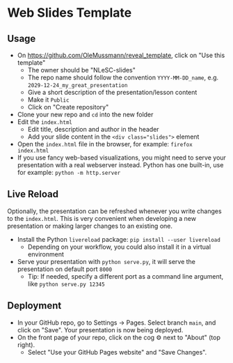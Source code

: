 # Web Slides Template

## Usage
- On https://github.com/OleMussmann/reveal_template, click on "Use this template"
  - The owner should be "NLeSC-slides"
  - The repo name should follow the convention `YYYY-MM-DD_name`, e.g. `2029-12-24_my_great_presentation`
  - Give a short description of the presentation/lesson content
  - Make it `Public`
  - Click on "Create repository"
- Clone your new repo and `cd` into the new folder
- Edit the `index.html`
  - Edit title, description and author in the header
  - Add your slide content in the `<div class="slides">` element
- Open the `index.html` file in the browser, for example: `firefox index.html`
- If you use fancy web-based visualizations, you might need to serve your presentation with a real webserver instead. Python has one built-in, use for example: `python -m http.server`

## Live Reload
Optionally, the presentation can be refreshed whenever you write changes to the `index.html`. This is very convenient when developing a new presentation or making larger changes to an existing one.

- Install the Python `livereload` package: `pip install --user livereload`
  - Depending on your workflow, you could also install it in a virtual environment
- Serve your presentation with `python serve.py`, it will serve the presentation on default port `8000`
  - Tip: If needed, specify a different port as a command line argument, like `python serve.py 12345`

## Deployment
- In your GitHub repo, go to Settings -> Pages. Select branch `main`, and click on "Save". Your presentation is now being deployed.
- On the front page of your repo, click on the cog ⚙️ next to "About" (top right).
  - Select "Use your GitHub Pages website" and "Save Changes".
